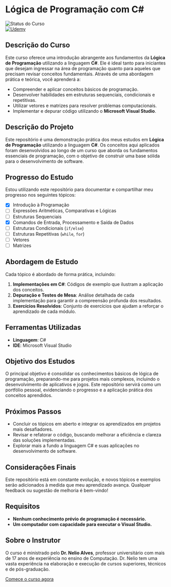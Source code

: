 # Lógica de Programação com C#

![Status do Curso](https://img.shields.io/badge/Curso%20Concluído-Em%20Andamento-brightgreen)  
[![Udemy](https://img.shields.io/badge/Udemy-Curso%20Disponível-blue)](https://www.udemy.com/share/101tTs3@Io2byeNT7FxYC860HbPiR8pS0bNym1ZOdEAs-WdXA3T8TvWWRGIPWOBxkWLrxHwd/)

## Descrição do Curso

Este curso oferece uma introdução abrangente aos fundamentos da **Lógica de Programação** utilizando a linguagem **C#**. Ele é ideal tanto para iniciantes que desejam ingressar na área de programação quanto para aqueles que precisam revisar conceitos fundamentais. Através de uma abordagem prática e teórica, você aprenderá a:

- Compreender e aplicar conceitos básicos de programação.
- Desenvolver habilidades em estruturas sequenciais, condicionais e repetitivas.
- Utilizar vetores e matrizes para resolver problemas computacionais.
- Implementar e depurar código utilizando o **Microsoft Visual Studio**.

## Descrição do Projeto

Este repositório é uma demonstração prática dos meus estudos em **Lógica de Programação** utilizando a linguagem **C#**. Os conceitos aqui aplicados foram desenvolvidos ao longo de um curso que aborda os fundamentos essenciais de programação, com o objetivo de construir uma base sólida para o desenvolvimento de software.

## Progresso do Estudo

Estou utilizando este repositório para documentar e compartilhar meu progresso nos seguintes tópicos:

- [x] Introdução à Programação
- [ ] Expressões Aritméticas, Comparativas e Lógicas
- [ ] Estruturas Sequenciais
- [x] Comandos de Entrada, Processamento e Saída de Dados
- [ ] Estruturas Condicionais (`if/else`)
- [ ] Estruturas Repetitivas (`while`, `for`)
- [ ] Vetores
- [ ] Matrizes

## Abordagem de Estudo

Cada tópico é abordado de forma prática, incluindo:

1. **Implementações em C#**: Códigos de exemplo que ilustram a aplicação dos conceitos.
2. **Depuração e Testes de Mesa**: Análise detalhada de cada implementação para garantir a compreensão profunda dos resultados.
3. **Exercícios Resolvidos**: Conjunto de exercícios que ajudam a reforçar o aprendizado de cada módulo.

## Ferramentas Utilizadas

- **Linguagem**: C#
- **IDE**: Microsoft Visual Studio

## Objetivo dos Estudos

O principal objetivo é consolidar os conhecimentos básicos de lógica de programação, preparando-me para projetos mais complexos, incluindo o desenvolvimento de aplicativos e jogos. Este repositório servirá como um portfólio pessoal, evidenciando o progresso e a aplicação prática dos conceitos aprendidos.

## Próximos Passos

- Concluir os tópicos em aberto e integrar os aprendizados em projetos mais desafiadores.
- Revisar e refatorar o código, buscando melhorar a eficiência e clareza das soluções implementadas.
- Explorar mais a fundo a linguagem C# e suas aplicações no desenvolvimento de software.

## Considerações Finais

Este repositório está em constante evolução, e novos tópicos e exemplos serão adicionados à medida que meu aprendizado avança. Qualquer feedback ou sugestão de melhoria é bem-vindo!

## Requisitos

- **Nenhum conhecimento prévio de programação é necessário.**
- **Um computador com capacidade para executar o Visual Studio.**

## Sobre o Instrutor

O curso é ministrado pelo **Dr. Nelio Alves**, professor universitário com mais de 17 anos de experiência no ensino de Computação. Dr. Nelio tem uma vasta experiência na elaboração e execução de cursos superiores, técnicos e de pós-graduação.

[Comece o curso agora](https://www.udemy.com/share/101tTs3@Io2byeNT7FxYC860HbPiR8pS0bNym1ZOdEAs-WdXA3T8TvWWRGIPWOBxkWLrxHwd/)
